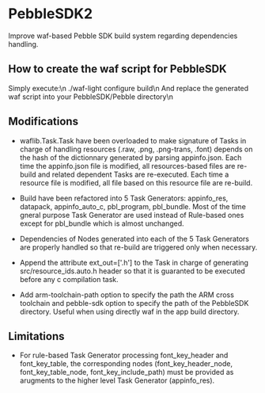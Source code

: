 PebbleSDK2
==========

Improve waf-based Pebble SDK build system regarding dependencies handling.

How to create the waf script for PebbleSDK
-------------------------------------------
Simply execute:\n
./waf-light configure build\n
And replace the generated waf script into your PebbleSDK/Pebble directory\n

Modifications
-------------

- waflib.Task.Task have been overloaded to make signature of Tasks in charge of handling resources (.raw, .png, .png-trans, .font) depends on the hash of the dictionnary generated by parsing appinfo.json. Each time the appinfo.json file is modified, all resources-based files are re-build and related dependent Tasks are re-executed. Each time a resource file is modified, all file based on this resource file are re-build.

- Build have been refactored into 5 Task Generators: appinfo_res, datapack, appinfo_auto_c, pbl_program, pbl_bundle. Most of the time gneral purpose Task Generator are used instead of Rule-based ones except for pbl_bundle which is almost unchanged.

- Dependencies of Nodes generated into each of the 5 Task Generators are properly handled so that re-build are triggered only when necessary.

- Append the attribute ext_out=['.h'] to the Task in charge of generating src/resource_ids.auto.h header so that it is guaranted to be executed before any c compilation task.

- Add arm-toolchain-path option to specify the path the ARM cross toolchain and pebble-sdk option to specify the path of the PebbleSDK directory. Useful when using directly waf in the app build directory.

Limitations
-------------

- For rule-based Task Generator processing font_key_header and font_key_table, the corresponding nodes (font_key_header_node, font_key_table_node, font_key_include_path) must be provided as arugments to the higher level Task Generator (appinfo_res).
